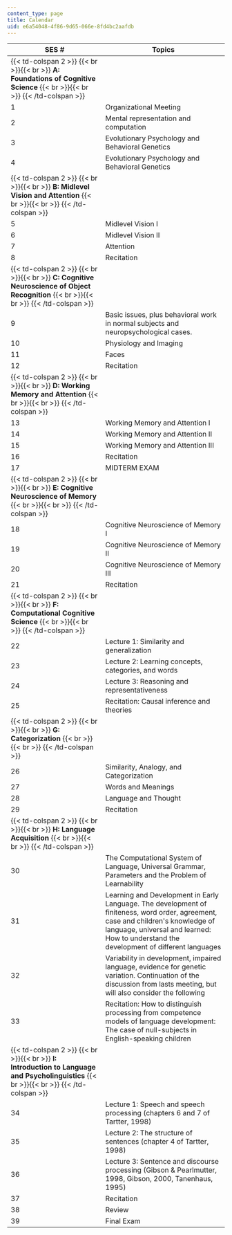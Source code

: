 ```yaml
---
content_type: page
title: Calendar
uid: e6a54048-4f86-9d65-066e-8fd4bc2aafdb
---
```


| SES # | Topics |
| --- | --- |
| {{< td-colspan 2 >}} {{< br >}}{{< br >}} **A: Foundations of Cognitive Science** {{< br >}}{{< br >}} {{< /td-colspan >}} ||
| 1 | Organizational Meeting |
| 2 | Mental representation and computation |
| 3 | Evolutionary Psychology and Behavioral Genetics |
| 4 | Evolutionary Psychology and Behavioral Genetics |
| {{< td-colspan 2 >}} {{< br >}}{{< br >}} **B: Midlevel Vision and Attention** {{< br >}}{{< br >}} {{< /td-colspan >}} ||
| 5 | Midlevel Vision I |
| 6 | Midlevel Vision II |
| 7 | Attention |
| 8 | Recitation |
| {{< td-colspan 2 >}} {{< br >}}{{< br >}} **C: Cognitive Neuroscience of Object Recognition** {{< br >}}{{< br >}} {{< /td-colspan >}} ||
| 9 | Basic issues, plus behavioral work in normal subjects and neuropsychological cases. |
| 10 | Physiology and Imaging |
| 11 | Faces |
| 12 | Recitation |
| {{< td-colspan 2 >}} {{< br >}}{{< br >}} **D: Working Memory and Attention** {{< br >}}{{< br >}} {{< /td-colspan >}} ||
| 13 | Working Memory and Attention I |
| 14 | Working Memory and Attention II |
| 15 | Working Memory and Attention III |
| 16 | Recitation |
| 17 | MIDTERM EXAM |
| {{< td-colspan 2 >}} {{< br >}}{{< br >}} **E: Cognitive Neuroscience of Memory** {{< br >}}{{< br >}} {{< /td-colspan >}} ||
| 18 | Cognitive Neuroscience of Memory I |
| 19 | Cognitive Neuroscience of Memory II |
| 20 | Cognitive Neuroscience of Memory III |
| 21 | Recitation |
| {{< td-colspan 2 >}} {{< br >}}{{< br >}} **F: Computational Cognitive Science** {{< br >}}{{< br >}} {{< /td-colspan >}} ||
| 22 | Lecture 1: Similarity and generalization |
| 23 | Lecture 2: Learning concepts, categories, and words |
| 24 | Lecture 3: Reasoning and representativeness |
| 25 | Recitation: Causal inference and theories |
| {{< td-colspan 2 >}} {{< br >}}{{< br >}} **G: Categorization** {{< br >}}{{< br >}} {{< /td-colspan >}} ||
| 26 | Similarity, Analogy, and Categorization |
| 27 | Words and Meanings |
| 28 | Language and Thought |
| 29 | Recitation |
| {{< td-colspan 2 >}} {{< br >}}{{< br >}} **H: Language Acquisition** {{< br >}}{{< br >}} {{< /td-colspan >}} ||
| 30 | The Computational System of Language, Universal Grammar, Parameters and the Problem of Learnability |
| 31 | Learning and Development in Early Language. The development of finiteness, word order, agreement, case and children's knowledge of language, universal and learned: How to understand the development of different languages |
| 32 | Variability in development, impaired language, evidence for genetic variation. Continuation of the discussion from lasts meeting, but will also consider the following |
| 33 | Recitation: How to distinguish processing from competence models of language development: The case of null-subjects in English-speaking children |
| {{< td-colspan 2 >}} {{< br >}}{{< br >}} **I: Introduction to Language and Psycholinguistics** {{< br >}}{{< br >}} {{< /td-colspan >}} ||
| 34 | Lecture 1: Speech and speech processing (chapters 6 and 7 of Tartter, 1998) |
| 35 | Lecture 2: The structure of sentences (chapter 4 of Tartter, 1998) |
| 36 | Lecture 3: Sentence and discourse processing (Gibson & Pearlmutter, 1998, Gibson, 2000, Tanenhaus, 1995) |
| 37 | Recitation |
| 38 | Review |
| 39 | Final Exam